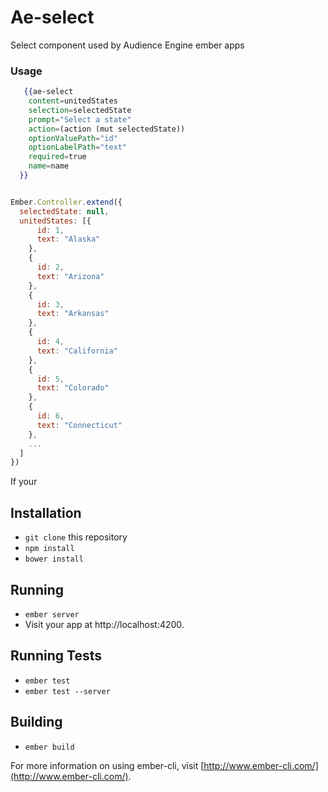 # Ae-select

Select component used by Audience Engine ember apps

### Usage
```hbs
   {{ae-select
    content=unitedStates
    selection=selectedState
    prompt="Select a state"
    action=(action (mut selectedState))
    optionValuePath="id"
    optionLabelPath="text"
    required=true
    name=name
  }}
```

```js

Ember.Controller.extend({
  selectedState: null,
  unitedStates: [{
      id: 1,
      text: "Alaska"
    },
    {
      id: 2,
      text: "Arizona"
    },
    {
      id: 3,
      text: "Arkansas"
    },
    {
      id: 4,
      text: "California"
    },
    {
      id: 5,
      text: "Colorado"
    },
    {
      id: 6,
      text: "Connecticut"
    },
    ...
  ]
})
```

If your 

## Installation

* `git clone` this repository
* `npm install`
* `bower install`

## Running

* `ember server`
* Visit your app at http://localhost:4200.

## Running Tests

* `ember test`
* `ember test --server`

## Building

* `ember build`

For more information on using ember-cli, visit [http://www.ember-cli.com/](http://www.ember-cli.com/).
